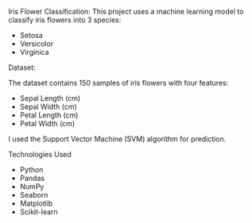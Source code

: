 Iris Flower Classification: This project uses a machine learning model to classify iris flowers into 3 species:
- Setosa
- Versicolor
- Virginica

Dataset:

The dataset contains 150 samples of iris flowers with four features:

- Sepal Length (cm)
- Sepal Width (cm)
- Petal Length (cm)
- Petal Width (cm)

I used the Support Vector Machine (SVM) algorithm for prediction.

Technologies Used
- Python
- Pandas
- NumPy
- Seaborn
- Matplotlib
- Scikit-learn
